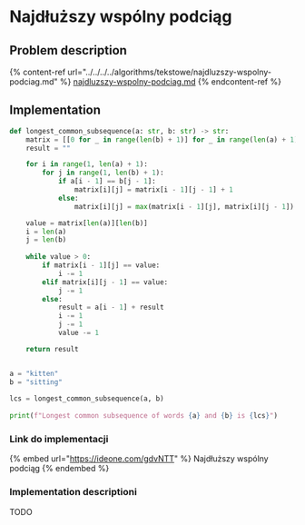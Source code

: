 # Najdłuższy wspólny podciąg

## Problem description

{% content-ref url="../../../../algorithms/tekstowe/najdluzszy-wspolny-podciag.md" %}
[najdluzszy-wspolny-podciag.md](../../../../algorithms/tekstowe/najdluzszy-wspolny-podciag.md)
{% endcontent-ref %}

## Implementation

```python
def longest_common_subsequence(a: str, b: str) -> str:
    matrix = [[0 for _ in range(len(b) + 1)] for _ in range(len(a) + 1)]
    result = ""

    for i in range(1, len(a) + 1):
        for j in range(1, len(b) + 1):
            if a[i - 1] == b[j - 1]:
                matrix[i][j] = matrix[i - 1][j - 1] + 1
            else:
                matrix[i][j] = max(matrix[i - 1][j], matrix[i][j - 1])

    value = matrix[len(a)][len(b)]
    i = len(a)
    j = len(b)
    
    while value > 0:
        if matrix[i - 1][j] == value:
            i -= 1
        elif matrix[i][j - 1] == value:
            j -= 1
        else:
            result = a[i - 1] + result
            i -= 1
            j -= 1
            value -= 1

    return result


a = "kitten"
b = "sitting"
    
lcs = longest_common_subsequence(a, b)
    
print(f"Longest common subsequence of words {a} and {b} is {lcs}")
```

### Link do implementacji

{% embed url="https://ideone.com/gdvNTT" %}
Najdłuższy wspólny podciąg
{% endembed %}

### Implementation descriptioni

TODO
